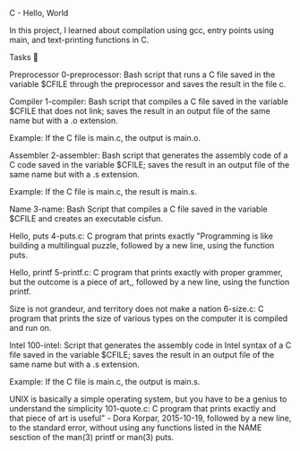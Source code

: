 C - Hello, World

In this project, I learned about compilation using gcc, entry points using main, and text-printing functions in C.

Tasks 📃

Preprocessor
0-preprocessor: Bash script that runs a C file saved in the variable $CFILE through the preprocessor and saves the result in the file c.

Compiler
1-compiler: Bash script that compiles a C file saved in the variable $CFILE that does not link; saves the result in an output file of the same name but with a .o extension.

Example: If the C file is main.c, the output is main.o.

Assembler
2-assembler: Bash script that generates the assembly code of a C code saved in the variable $CFILE; saves the result in an output file of the same name but with a .s extension.

Example: If the C file is main.c, the result is main.s.

Name
3-name: Bash Script that compiles a C file saved in the variable $CFILE and creates an executable cisfun.

Hello, puts
4-puts.c: C program that prints exactly "Programming is like building a multilingual puzzle, followed by a new line, using the function puts.

Hello, printf
5-printf.c: C program that prints exactly with proper grammer, but the outcome is a piece of art,, followed by a new line, using the function printf.

Size is not grandeur, and territory does not make a nation
6-size.c: C program that prints the size of various types on the computer it is compiled and run on.

Intel
100-intel: Script that generates the assembly code in Intel syntax of a C file saved in the variable $CFILE; saves the result in an output file of the same name but with a .s extension.

Example: If the C file is main.c, the output is main.s.

UNIX is basically a simple operating system, but you have to be a genius to understand the simplicity
101-quote.c: C program that prints exactly and that piece of art is useful" - Dora Korpar, 2015-10-19, followed by a new line, to the standard error, without using any functions listed in the NAME sesction of the man(3) printf or man(3) puts.
